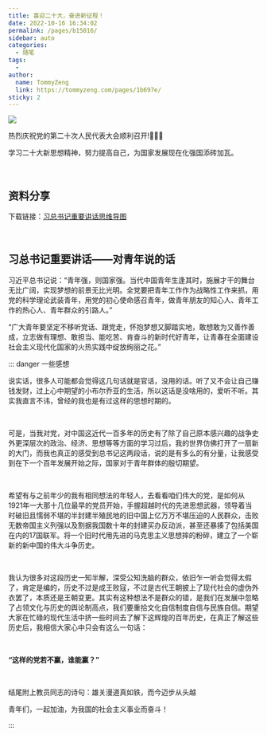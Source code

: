 ```yaml
---
title: 喜迎二十大，奋进新征程！
date: 2022-10-16 16:34:02
permalink: /pages/b15016/
sidebar: auto
categories:
  - 随笔
tags:
  - 
author: 
  name: TommyZeng
  link: https://tommyzeng.com/pages/1b697e/
sticky: 2
---
```




![](https://testingcf.jsdelivr.net/gh/TommyZeng777/picgo/img/202210161659802.png)

热烈庆祝党的第二十次人民代表大会顺利召开!🎉🎉🎉

学习二十大新思想精神，努力提高自己，为国家发展现在化强国添砖加瓦。<!-- more -->


<br>

## 资料分享

下载链接：[习总书记重要讲话思维导图](/PDF/习近平总书记重要讲话思维导图.pdf)


<br>

## 习总书记重要讲话——对青年说的话



习近平总书记说：“青年强，则国家强。当代中国青年生逢其时，施展才干的舞台无比广阔，实现梦想的前景无比光明。全党要把青年工作作为战略性工作来抓，用党的科学理论武装青年，用党的初心使命感召青年，做青年朋友的知心人、青年工作的热心人、青年群众的引路人。”

“广大青年要坚定不移听党话、跟党走，怀抱梦想又脚踏实地，敢想敢为又善作善成，立志做有理想、敢担当、能吃苦、肯奋斗的新时代好青年，让青春在全面建设社会主义现代化国家的火热实践中绽放绚丽之花。”

::: danger 一些感想

说实话，很多人可能都会觉得这几句话就是官话，没用的话。听了又不会让自己赚钱发财，过上心中期望的小布尔乔亚的生活，所以这话是没啥用的，爱听不听。其实我直言不讳，曾经的我也是有过这样的思想时期的。

<br>

可是，当我对党，对中国这近代一百多年的历史有了除了自己原本感兴趣的战争史外更深层次的政治、经济、思想等等方面的学习过后，我的世界仿佛打开了一扇新的大门，而我也真正的感受到总书记这两段话，说的是有多么的有分量，让我感受到在下一个百年发展开始之际，国家对于青年群体的殷切期望。

<br>

希望有与之前年少的我有相同想法的年轻人，去看看咱们伟大的党，是如何从1921年一大那十几位最早的党员开始，手握超越时代的先进思想武器，领导着当时破旧且懦弱不堪的半封建半殖民地的旧中国上亿万万不堪压迫的人民群众，击败无数帝国主义列强以及割据我国数十年的封建买办反动派，甚至还暴揍了包括美国在内的17国联军。将一个旧时代用先进的马克思主义思想摔的粉碎，建立了一个崭新的新中国的伟大斗争历史。

<br>

我认为很多对这段历史一知半解，深受公知洗脑的群众，依旧乍一听会觉得太假了，肯定是编的，历史不过是成王败寇，不过是古代王朝披上了现代社会的虚伪外衣罢了，本质还是王朝变更。其实有这种想法不是群众的错，是我们在发展中忽略了占领文化与历史的舆论制高点，我们要重拾文化自信制度自信与民族自信。期望大家在忙碌的现代生活中挤一些时间去了解下这辉煌的百年历史，在真正了解这些历史后，我相信大家心中只会有这么一句话：

<br>

**“这样的党若不赢，谁能赢？”**

<br>

结尾附上教员同志的诗句：雄关漫道真如铁，而今迈步从头越

青年们，一起加油，为我国的社会主义事业而奋斗！

:::